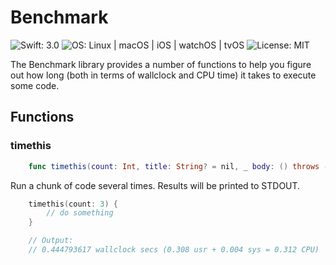 # Benchmark

![Swift: 3.0](https://img.shields.io/badge/Swift-3.0-orange.svg)
![OS: Linux | macOS | iOS | watchOS | tvOS](https://img.shields.io/badge/OS-Linux%20%7C%20macOS%20%7C%20iOS%20%7C%20watchOS%20%7C%20tvOS-brightgreen.svg)
![License: MIT](https://img.shields.io/badge/License-MIT-blue.svg)

The Benchmark library provides a number of functions to help you figure out how long
(both in terms of wallclock and CPU time) it takes to execute some code.

## Functions

### timethis

```swift
	func timethis(count: Int, title: String? = nil, _ body: () throws -> Void) rethrows
```

Run a chunk of code several times. Results will be printed to STDOUT.

```swift
	timethis(count: 3) {
		// do something
	}

	// Output:
	// 0.444793617 wallclock secs (0.308 usr + 0.004 sys = 0.312 CPU)
```
